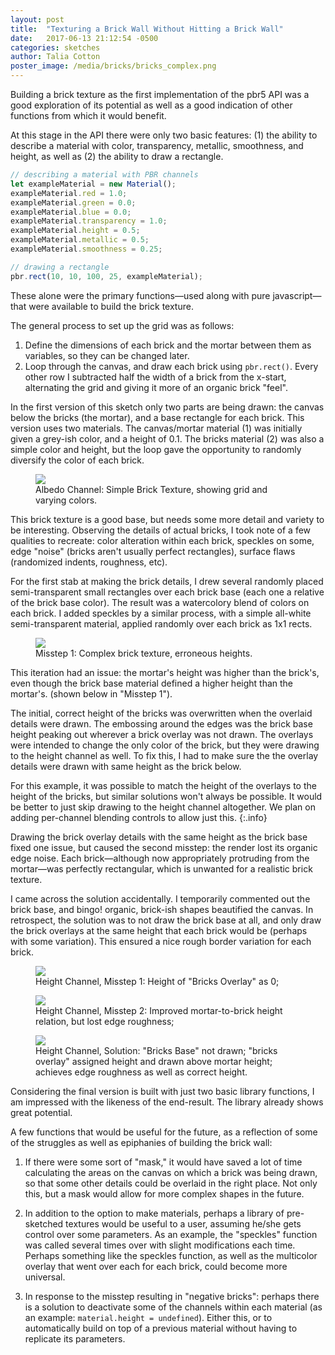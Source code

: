 ```yaml
---
layout: post
title:  "Texturing a Brick Wall Without Hitting a Brick Wall"
date:   2017-06-13 21:12:54 -0500
categories: sketches
author: Talia Cotton
poster_image: /media/bricks/bricks_complex.png
---
```



Building a brick texture as the first implementation of the pbr5 API was a good exploration of its potential as well as a good indication of other functions from which it would benefit.

At this stage in the API there were only two basic features: (1) the ability to describe a material with color, transparency, metallic, smoothness, and height, as well as (2) the ability to draw a rectangle.

```javascript
// describing a material with PBR channels
let exampleMaterial = new Material();
exampleMaterial.red = 1.0;
exampleMaterial.green = 0.0;
exampleMaterial.blue = 0.0;
exampleMaterial.transparency = 1.0;
exampleMaterial.height = 0.5;
exampleMaterial.metallic = 0.5;
exampleMaterial.smoothness = 0.25;

// drawing a rectangle
pbr.rect(10, 10, 100, 25, exampleMaterial);
```

These alone were the primary functions—used along with pure javascript—that were available to build the brick texture.

The general process to set up the grid was as follows:
1. Define the dimensions of each brick and the mortar between them as variables, so they can be changed later.
2. Loop through the canvas, and draw each brick using `pbr.rect()`. Every other row I subtracted half the width of a brick from the x-start, alternating the grid and giving it more of an organic brick "feel".

In the first version of this sketch only two parts are being drawn: the canvas below the bricks (the mortar), and a base rectangle for each brick. This version uses two materials. The canvas/mortar material (1) was initially given a grey-ish color, and a height of 0.1. The bricks material (2) was also a simple color and height, but the loop gave the opportunity to randomly diversify the color of each brick. 

<div class="figures">
    <figure>
        <img src="{{site.baseurl}}/media/bricks/bricks_basic_albedo.png">
        <figcaption>
        Albedo Channel: Simple Brick Texture, showing grid and varying colors.
        </figcaption>
    </figure>
</div>


This brick texture is a good base, but needs some more detail and variety to be interesting. Observing the details of actual bricks, I took note of a few qualities to recreate: color alteration within each brick, speckles on some, edge "noise" (bricks aren't usually perfect rectangles), surface flaws (randomized indents, roughness, etc).

For the first stab at making the brick details, I drew several randomly placed semi-transparent small rectangles over each brick base (each one a relative of the brick base color). The result was a watercolory blend of colors on each brick. I added speckles by a similar process, with a simple all-white semi-transparent material, applied randomly over each brick as 1x1 rects.



<div class="figures">
    <figure>
        <img src="{{site.baseurl}}/media/bricks/misstep2.png">
        <figcaption>
        Misstep 1: Complex brick texture, erroneous heights.
        </figcaption>
    </figure>
</div>

This iteration had an issue: the mortar's height was higher than the brick's, even though the brick base material defined a higher height than the mortar's. (shown below in "Misstep 1").

The initial, correct height of the bricks was overwritten when the overlaid details were drawn. The embossing around the edges was the brick base height peaking out wherever a brick overlay was not drawn. The overlays were intended to change the only color of the brick, but they were drawing to the height channel as well. To fix this, I had to make sure the the overlay details were drawn with same height as the brick below.

For this example, it was possible to match the height of the overlays to the height of the bricks, but similar solutions won't always be possible. It would be better to just skip drawing to the height channel altogether. We plan on adding per-channel blending controls to allow just this.
{:.info}

Drawing the brick overlay details with the same height as the brick base fixed one issue, but caused the second misstep: the render lost its organic edge noise. Each brick—although now appropriately protruding from the mortar—was perfectly rectangular, which is unwanted for a realistic brick texture.

I came across the solution accidentally. I temporarily commented out the brick base, and bingo! organic, brick-ish shapes beautified the canvas. In retrospect, the solution was to not draw the brick base at all, and only draw the brick overlays at the same height that each brick would be (perhaps with some variation). This ensured a nice rough border variation for each brick.


<div class="figures">
    <figure>
        <img src="{{site.baseurl}}/media/bricks/bricks_height0.png">
        <figcaption>
        Height Channel, Misstep 1: Height of "Bricks Overlay" as 0;
        </figcaption>
    </figure>
    <figure>
        <img src="{{site.baseurl}}/media/bricks/bricks_height1.png">
        <figcaption>
        Height Channel, Misstep 2: Improved mortar-to-brick height relation, but lost edge roughness;
        </figcaption>
    </figure>
    <figure>
        <img src="{{site.baseurl}}/media/bricks/bricks_height2.png">
        <figcaption>
        Height Channel, Solution: "Bricks Base" not drawn; "bricks overlay" assigned height and drawn above mortar height; achieves edge roughness as well as correct height.
        </figcaption>
    </figure>
</div>

Considering the final version is built with just two basic library functions, I am impressed with the likeness of the end-result. The library already shows great potential.

A few functions that would be useful for the future, as a reflection of some of the struggles as well as epiphanies of building the brick wall:

1. If there were some sort of "mask," it would have saved a lot of time calculating the areas on the canvas on which a brick was being drawn, so that some other details could be overlaid in the right place. Not only this, but a mask would allow for more complex shapes in the future.

2. In addition to the option to make materials, perhaps a library of pre-sketched textures would be useful to a user, assuming he/she gets control over some parameters. As an example, the "speckles" function was called several times over with slight modifications each time. Perhaps something like the speckles function, as well as the multicolor overlay that went over each for each brick, could become more universal.

3. In response to the misstep resulting in "negative bricks": perhaps there is a solution to deactivate some of the channels within each material (as an example: `material.height = undefined`). Either this, or to automatically build on top of a previous material without having to replicate its parameters.